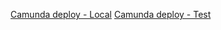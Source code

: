 
[Camunda deploy - Local](http://d2018-linux:8080/camunda-modeler/api/deployment/create)
[Camunda deploy - Test](https://pmdevtest.pm-team.corporater.dev/camunda-modeler/api/deployment/create)
